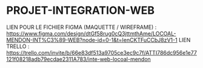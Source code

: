 # PROJET-INTEGRATION-WEB

LIEN POUR LE FICHIER FIGMA (MAQUETTE / WIREFRAME) : https://www.figma.com/design/dtGf58rug0cQ3jttmthAme/LOCOAL-MENDON-INT%C3%89-WEB?node-id=0-1&t=IenCKTFuCCbJ8zV1-1
LIEN TRELLO : https://trello.com/invite/b/66e83df513a9705ce3ec9c7f/ATTI786dc956e1e77121f08218adb79ecdae2311A783/inte-web-locoal-mendon
